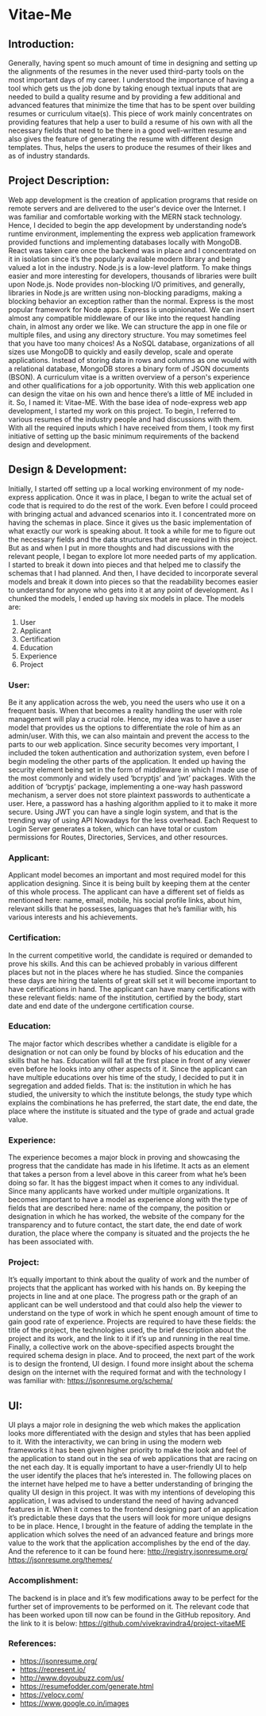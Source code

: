# Vitae-Me
## Introduction:

Generally, having spent so much amount of time in designing and setting up the alignments of the resumes in the never used third-party tools on the most important days of my career. I understood the importance of having a tool which gets us the job done by taking enough textual inputs that are needed to build a quality resume and by providing a few additional and advanced features that minimize the time that has to be spent over building resumes or curriculum vitae(s).
This piece of work mainly concentrates on providing features that help a user to build a resume of his own with all the necessary fields that need to be there in a good well-written resume and also gives the feature of generating the resume with different design templates. Thus, helps the users to produce the resumes of their likes and as of industry standards.

## Project Description:

Web app development is the creation of application programs that reside on remote servers and are delivered to the user's device over the Internet. I was familiar and comfortable working with the MERN stack technology. Hence, I decided to begin the app development by understanding node’s runtime environment, implementing the express web application framework provided functions and implementing databases locally with MongoDB. React was taken care once the backend was in place and I concentrated on it in isolation since it’s the popularly available modern library and being valued a lot in the industry.
Node.js is a low-level platform. To make things easier and more interesting for developers, thousands of libraries were built upon Node.js. Node provides non-blocking I/O primitives, and generally, libraries in Node.js are written using non-blocking paradigms, making a blocking behavior an exception rather than the normal.
Express is the most popular framework for Node apps. Express is unopinionated. We can insert almost any compatible middleware of our like into the request handling chain, in almost any order we like. We can structure the app in one file or multiple files, and using any directory structure. You may sometimes feel that you have too many choices!
As a NoSQL database, organizations of all sizes use MongoDB to quickly and easily develop, scale and operate applications. Instead of storing data in rows and columns as one would with a relational database, MongoDB stores a binary form of JSON documents (BSON).
A curriculum vitae is a written overview of a person's experience and other qualifications for a job opportunity. With this web application one can design the vitae on his own and hence there’s a little of ME included in it. So, I named it: Vitae-ME.
With the base idea of node-express web app development, I started my work on this project. To begin, I referred to various resumes of the industry people and had discussions with them. With all the required inputs which I have received from them, I took my first initiative of setting up the basic minimum requirements of the backend design and development.

## Design & Development:

Initially, I started off setting up a local working environment of my node-express application. Once it was in place, I began to write the actual set of code that is required to do the rest of the work. Even before I could proceed with bringing actual and advanced scenarios into it. I concentrated more on having the schemas in place. Since it gives us the basic implementation of what exactly our work is speaking about.
It took a while for me to figure out the necessary fields and the data structures that are required in this project. But as and when I put in more thoughts and had discussions with the relevant people, I began to explore lot more needed parts of my application. I started to break it down into pieces and that helped me to classify the schemas that I had planned.
And then, I have decided to incorporate several models and break it down into pieces so that the readability becomes easier to understand for anyone who gets into it at any point of development. As I chunked the models, I ended up having six models in place. The models are:
1. User
2. Applicant
3. Certification
4. Education
5. Experience
6. Project
    
### User:

Be it any application across the web, you need the users who use it on a frequent basis. When that becomes a reality handling the user with role management will play a crucial role. Hence, my idea was to have a user model that provides us the options to differentiate the role of him as an admin/user. With this, we can also maintain and prevent the access to the parts to our web application.
Since security becomes very important, I included the token authentication and authorization system, even before I begin modeling the other parts of the application. It ended up having the security element being set in the form of middleware in which I made use of the most commonly and widely used ‘bcryptjs’ and ‘jwt’ packages.
With the addition of ‘bcryptjs’ package, implementing a one-way hash password mechanism, a server does not store plaintext passwords to authenticate a user. Here, a password has a hashing algorithm applied to it to make it more secure.
Using JWT you can have a single login system, and that is the trending way of using API Nowadays for the less overhead. Each Request to Login Server generates a token, which can have total or custom permissions for Routes, Directories, Services, and other resources.

### Applicant:

Applicant model becomes an important and most required model for this application designing. Since it is being built by keeping them at the center of this whole process.
The applicant can have a different set of fields as mentioned here: name, email, mobile, his social profile links, about him, relevant skills that he possesses, languages that he’s familiar with, his various interests and his achievements.

### Certification:

In the current competitive world, the candidate is required or demanded to prove his skills. And this can be achieved probably in various different places but not in the places where he has studied. Since the companies these days are hiring the talents of great skill set it will become important to have certifications in hand. The applicant can have many certifications with these relevant fields: name of the institution, certified by the body, start date and end date of the undergone certification course.

### Education:

The major factor which describes whether a candidate is eligible for a designation or not can only be found by blocks of his education and the skills that he has. Education will fall at the first place in front of any viewer even before he looks into any other aspects of it. Since the applicant can have multiple educations over his time of the study, I decided to put it in segregation and added fields. That is: the institution in which he has studied, the university to which the institute belongs, the study type which explains the combinations he has preferred, the start date, the end date, the place where the institute is situated and the type of grade and actual grade value.

### Experience:

The experience becomes a major block in proving and showcasing the progress that the candidate has made in his lifetime. It acts as an element that takes a person from a level above in this career from what he’s been doing so far. It has the biggest impact when it comes to any individual. Since many applicants have worked under multiple organizations. It becomes important to have a model as experience along with the type of fields that are described here: name of the company, the position or designation in which he has worked, the website of the company for the transparency and to future contact, the start date, the end date of work duration, the place where the company is situated and the projects the he has been associated with.
### Project:

It’s equally important to think about the quality of work and the number of projects that the applicant has worked with his hands on. By keeping the projects in line and at one place. The progress path or the graph of an applicant can be well understood and that could also help the viewer to understand on the type of work in which he spent enough amount of time to gain good rate of experience. Projects are required to have these fields: the title of the project, the technologies used, the brief description about the project and its work, and the link to it if it’s up and running in the real time.
Finally, a collective work on the above-specified aspects brought the required schema design in place. And to proceed, the next part of the work is to design the frontend, UI design.
I found more insight about the schema design on the internet with the required format and with the technology I was familiar with: 
https://jsonresume.org/schema/

## UI:

UI plays a major role in designing the web which makes the application looks more differentiated with the design and styles that has been applied to it. With the interactivity, we can bring in using the modern web frameworks it has been given higher priority to make the look and feel of the application to stand out in the sea of web applications that are racing on the net each day. It is equally important to have a user-friendly UI to help the user identify the places that he’s interested in.
The following places on the internet have helped me to have a better understanding of bringing the quality UI design in this project.
It was with my intentions of developing this application, I was advised to understand the need of having advanced features in it. When it comes to the frontend designing part of an application it’s predictable these days that the users will look for more unique designs to be in place. Hence, I brought in the feature of adding the template in the application which solves the need of an advanced feature and brings more value to the work that the application accomplishes by the end of the day. And the reference to it can be found here:
	http://registry.jsonresume.org/
	https://jsonresume.org/themes/

### Accomplishment:

The backend is in place and it’s few modifications away to be perfect for the further set of improvements to be performed on it. The relevant code that has been worked upon till now can be found in the GitHub repository. And the link to it is below:
https://github.com/vivekravindra4/project-vitaeME

### References:

* https://jsonresume.org/
* https://represent.io/
* http://www.doyoubuzz.com/us/
* https://resumefodder.com/generate.html
* https://velocv.com/
* https://www.google.co.in/images
